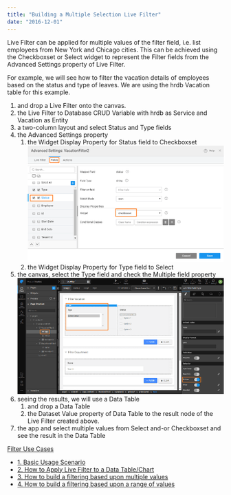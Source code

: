 ```yaml
---
title: "Building a Multiple Selection Live Filter"
date: "2016-12-01"
---
```


Live Filter can be applied for multiple values of the filter field, i.e. list employees from New York and Chicago cities. This can be achieved using the Checkboxset or Select widget to represent the Filter fields from the Advanced Settings property of Live Filter.

For example, we will see how to filter the vacation details of employees based on the status and type of leaves. We are using the hrdb Vacation table for this example.

1. and drop a Live Filter onto the canvas.
2. the Live Filter to Database CRUD Variable with hrdb as Service and Vacation as Entity
3. a two-column layout and select Status and Type fields
4. the Advanced Settings property
    1. the Widget Display Property for Status field to Checkboxset [![](../assets/multiple_filter_AS.png)](../assets/multiple_filter_AS.png)
    2. the Widget Display Property for Type field to Select
5. the canvas, select the Type field and check the Multiple field property [![](../assets/multiple_filter_props.png)](../assets/multiple_filter_props.png)
6. seeing the results, we will use a Data Table
    1. and drop a Data Table
    2. the Dataset Value property of Data Table to the result node of the Live Filter created above.
7. the app and select multiple values from Select and-or Checkboxset and see the result in the Data Table

[Filter Use Cases](/learn/app-development/widgets/datalive/livefilter/livefilter-use-cases/)

- [1\. Basic Usage Scenario](/learn/app-development/widgets/datalive/livefilter/live-filter-basic-usage/)
- [2\. How to Apply Live Filter to a Data Table/Chart](/learn/how-tos/live-filter-applying/)
- [3\. How to build a filtering based upon multiple values](/learn/how-tos/live-filter-multiple-values/)
- [4\. How to build a filtering based upon a range of values](/learn/how-tos/live-filter-range-filter/)

